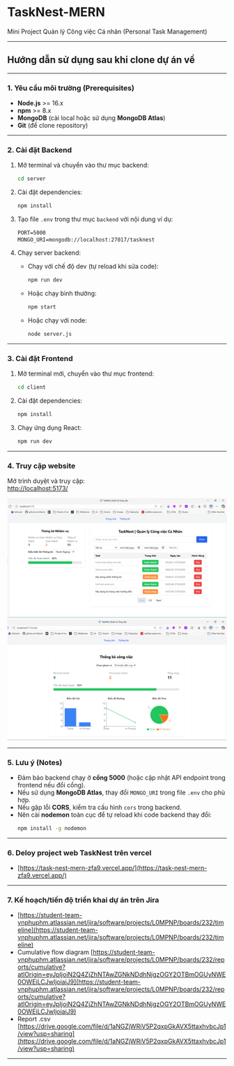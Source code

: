 # TaskNest-MERN
Mini Project Quản lý Công việc Cá nhân (Personal Task Management)

---
## Hướng dẫn sử dụng sau khi clone dự án về
---

### 1. Yêu cầu môi trường (Prerequisites)
- **Node.js** >= 16.x  
- **npm** >= 8.x  
- **MongoDB** (cài local hoặc sử dụng **MongoDB Atlas**)  
- **Git** (để clone repository)

---

### 2. Cài đặt Backend

1. Mở terminal và chuyển vào thư mục backend:
    ```bash
    cd server
    ```

2. Cài đặt dependencies:
    ```bash
    npm install
    ```

3. Tạo file `.env` trong thư mục `backend` với nội dung ví dụ:
    ```
    PORT=5000
    MONGO_URI=mongodb://localhost:27017/tasknest
    ```

4. Chạy server backend:
    - Chạy với chế độ dev (tự reload khi sửa code):
      ```bash
      npm run dev
      ```
    - Hoặc chạy bình thường:
      ```bash
      npm start
      ```
    - Hoặc chạy với node:
      ```bash
      node server.js
      ```

---

### 3. Cài đặt Frontend

1. Mở terminal mới, chuyển vào thư mục frontend:
    ```bash
    cd client
    ```

2. Cài đặt dependencies:
    ```bash
    npm install
    ```

3. Chạy ứng dụng React:
    ```bash
    npm run dev
    ```

---

### 4. Truy cập website

Mở trình duyệt và truy cập:  
[http://localhost:5173/](http://localhost:5173/)

![Mô tả ảnh](client\public\homepage.png)
![Mô tả ảnh](client\public\thongke.png)

---

### 5. Lưu ý (Notes)

- Đảm bảo backend chạy ở **cổng 5000** (hoặc cập nhật API endpoint trong frontend nếu đổi cổng).  
- Nếu sử dụng **MongoDB Atlas**, thay đổi `MONGO_URI` trong file `.env` cho phù hợp.  
- Nếu gặp lỗi **CORS**, kiểm tra cấu hình `cors` trong backend.  
- Nên cài **nodemon** toàn cục để tự reload khi code backend thay đổi:  
  ```bash
  npm install -g nodemon

---

### 6. Deloy project web TaskNest trên vercel
- [https://task-nest-mern-zfa9.vercel.app/](https://task-nest-mern-zfa9.vercel.app/)

---

### 7. Kế hoạch/tiến độ triển khai dự án trên Jira
- [https://student-team-vnphuphm.atlassian.net/jira/software/projects/L0MPNP/boards/232/timeline](https://student-team-vnphuphm.atlassian.net/jira/software/projects/L0MPNP/boards/232/timeline)
- Cumulative flow diagram
[https://student-team-vnphuphm.atlassian.net/jira/software/projects/L0MPNP/boards/232/reports/cumulative?atlOrigin=eyJpIjoiN2Q4ZjZhNTAwZGNkNDdhNjgzOGY2OTBmOGUyNWE0OWEiLCJwIjoiaiJ9](https://student-team-vnphuphm.atlassian.net/jira/software/projects/L0MPNP/boards/232/reports/cumulative?atlOrigin=eyJpIjoiN2Q4ZjZhNTAwZGNkNDdhNjgzOGY2OTBmOGUyNWE0OWEiLCJwIjoiaiJ9)
- Report .csv
[https://drive.google.com/file/d/1aNGZjWRiV5P2qxpGkAVX5ttaxhvbcJp1/view?usp=sharing](https://drive.google.com/file/d/1aNGZjWRiV5P2qxpGkAVX5ttaxhvbcJp1/view?usp=sharing)

---